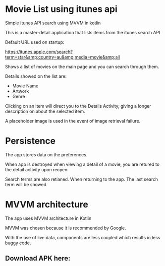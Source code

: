 # Movie List using itunes api

Simple Itunes API search using MVVM in kotlin

This is a master-detail application that lists items from the itunes search API

Default URL used on startup:

https://itunes.apple.com/search?term=star&amp;country=au&amp;media=movie&amp;all

Shows a list of movies on the main page and you can search through them.

Details showed on the list are:
- Movie Name
- Artwork
- Genre

Clicking on an item will direct you to the Details Activity, giving a longer description on about the selected item.

A placeholder image is used in the event of image retrieval failure.

# Persistence
The app stores data on the preferences.

When app is destroyed when viewing a detail of a movie, you are retured to the detail activity upon reopen

Search terms are also retianed. When returning to the app. The last search term will be showed.


# MVVM architecture
The app uses MVVM architecture in Kotlin

MVVM was chosen because it is recommended by Google.

With the use of live data, components are less coupled which results in less buggy code.


## Download APK here:
